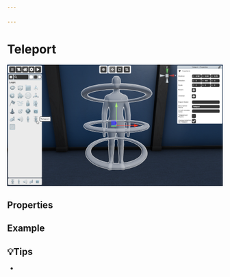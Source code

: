 ```yaml
---

---
```


# Teleport

![Teleport Selector](./img/Teleport-Selector.png)


## Properties

### 


## Example


## 💡Tips
- 
